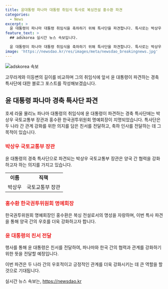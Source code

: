 ```yaml
---
title: 윤대통령 파나마 대통령 취임식 특사로 복싱전설 홍수환 파견
categories:
  - News
excerpt: >
  윤 대통령이 파나마 대통령 취임식을 축하하기 위해 특사단을 파견합니다. 특사로는 박상우 국토교통부 장관과 홍수환 한국권투위원회 명예회장이 지명됐는데, 홍 명예회장은 복싱 전설로 유명합니다. 특사단은 양국 관계 강화를 위한 협력 의지를 담은 친서를 전달할 예정이며, 이는 양국 간 유대감을 높일 수 있을 것으로 기대됩니다. #윤석열_대통령 #파나마 #특사단
feature_text: >
  ## adskorea 실시간 뉴스 속보입니다.

  윤 대통령이 파나마 대통령 취임식을 축하하기 위해 특사단을 파견합니다. 특사로는 박상우 국토교통부 장관과 홍수환 한국권투위원회 명예회장이 지명됐는데, 홍 명예회장은 복싱 전설로 유명합니다. 특사단은 양국 관계 강화를 위한 협력 의지를 담은 친서를 전달할 예정이며, 이는 양국 간 유대감을 높일 수 있을 것으로 기대됩니다. #윤석열_대통령 #파나마 #특사단
image: 'https://newsdao.kr/res/images/meta/newsdao_breakingnews.jpg'
---
```


<p><img src="https://newsdao.kr/res/images/meta/newsdao_breakingnews.jpg" alt="adskorea 속보" /></p>

<p>고무라게와 이등변의 길이를 비교하며 그의 취임식에 앞서 윤 대통령이 파견하는 경축 특사단에 대한 블로그 포스트를 작성해보겠습니다.</p>

<h2 data-ke-size="size26">윤 대통령 파나마 경축 특사단 파견</h2>

<p>호세 라울 물리노 파나마 대통령의 취임식에 윤 대통령이 파견하는 경축 특사단에는 박상우 국토교통부 장관과 홍수환 한국권투위원회 명예회장이 지명되었습니다. 특사단은 두 나라 간 관계 강화를 위한 의지를 담은 친서를 전달하고, 축하 인사를 전달하는 데 그 목적이 있습니다.</p>

<h3><b><span style="color: #ee2323;">박상우 국토교통부 장관</span></b></h3>

<p>윤 대통령의 경축 특사단으로 파견되는 박상우 국토교통부 장관은 양국 간 협력을 강화하고자 하는 의지를 가지고 있습니다.</p>

<table>
  <tr>
    <td style="text-align: center; height: 17px;"><b>이름</b></td>
    <td style="text-align: center; height: 17px;"><b>직책</b></td>
  </tr>
  <tr>
    <td style="text-align: center; height: 17px;">박상우</td>
    <td style="text-align: center; height: 17px;">국토교통부 장관</td>
  </tr>
</table>

<h3><b><span style="color: #ee2323;">홍수환 한국권투위원회 명예회장</span></b></h3>

<p>한국권투위원회 명예회장인 홍수환은 복싱 전설로서의 명성을 자랑하며, 이번 특사 파견을 통해 양국 간의 우호를 더욱 강화하고자 합니다.</p>

<h3><b><span style="color: #ee2323;">윤 대통령의 친서 전달</span></b></h3>

<p>행사를 통해 윤 대통령은 친서를 전달하여, 파나마와 한국 간의 협력과 관계를 강화하기 위한 뜻을 전달할 예정입니다.</p>

<p>이번 파견은 두 나라 간의 우호적이고 긍정적인 관계를 더욱 강화시키는 데 큰 역할을 할 것으로 기대됩니다.</p>
실시간 뉴스 속보는, <a href="https://newsdao.kr" rel="dofollow">https://newsdao.kr</a>


